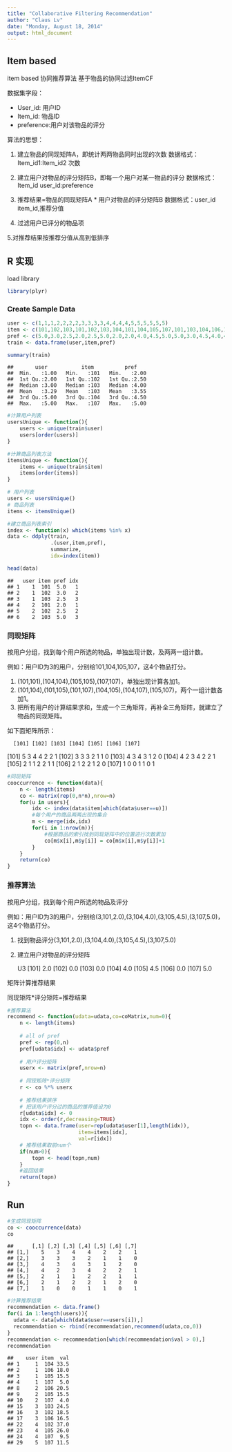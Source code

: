 ```yaml
---
title: "Collaborative Filtering Recommendation"
author: "Claus Lv"
date: "Monday, August 18, 2014"
output: html_document
---
```


## Item based

item based 协同推荐算法
基于物品的协同过滤ItemCF

数据集字段：

- User_id: 用户ID
- Item_id: 物品ID
- preference:用户对该物品的评分


算法的思想：

1. 建立物品的同现矩阵A，即统计两两物品同时出现的次数
数据格式：Item_id1:Item_id2        次数

2. 建立用户对物品的评分矩阵B，即每一个用户对某一物品的评分
数据格式：Item_id          user_id:preference

3. 推荐结果=物品的同现矩阵A * 用户对物品的评分矩阵B
数据格式：user_id           item_id,推荐分值

4. 过滤用户已评分的物品项

5.对推荐结果按推荐分值从高到低排序


## R 实现

load library

```r
library(plyr)
```


### Create Sample Data

```r
user <- c(1,1,1,2,2,2,2,3,3,3,3,4,4,4,4,5,5,5,5,5,5)
item <- c(101,102,103,101,102,103,104,101,104,105,107,101,103,104,106,101,102,103,104,105,106)
pref <- c(5.0,3.0,2.5,2.0,2.5,5.0,2.0,2.0,4.0,4.5,5.0,5.0,3.0,4.5,4.0,4.0,3.0,2.0,4.0,3.5,4.0)
train <- data.frame(user,item,pref)

summary(train)
```

```
##       user           item          pref     
##  Min.   :1.00   Min.   :101   Min.   :2.00  
##  1st Qu.:2.00   1st Qu.:102   1st Qu.:2.50  
##  Median :3.00   Median :103   Median :4.00  
##  Mean   :3.29   Mean   :103   Mean   :3.55  
##  3rd Qu.:5.00   3rd Qu.:104   3rd Qu.:4.50  
##  Max.   :5.00   Max.   :107   Max.   :5.00
```


```r
#计算用户列表
usersUnique <- function(){
    users <- unique(train$user)
    users[order(users)]
}

#计算商品列表方法
itemsUnique <- function(){
    items <- unique(train$item)
    items[order(items)]
}

# 用户列表
users <- usersUnique() 
# 商品列表
items <- itemsUnique() 

#建立商品列表索引
index <- function(x) which(items %in% x)
data <- ddply(train,
              .(user,item,pref),
              summarize,
              idx=index(item)) 

head(data)
```

```
##   user item pref idx
## 1    1  101  5.0   1
## 2    1  102  3.0   2
## 3    1  103  2.5   3
## 4    2  101  2.0   1
## 5    2  102  2.5   2
## 6    2  103  5.0   3
```

### 同现矩阵
按用户分组，找到每个用户所选的物品，单独出现计数，及两两一组计数。

例如：用户ID为3的用户，分别给101,104,105,107，这4个物品打分。
1) (101,101),(104,104),(105,105),(107,107)，单独出现计算各加1。
2) (101,104),(101,105),(101,107),(104,105),(104,107),(105,107)，两个一组计数各加1。
3) 把所有用户的计算结果求和，生成一个三角矩阵，再补全三角矩阵，就建立了物品的同现矩阵。

如下面矩阵所示：

      [101] [102] [103] [104] [105] [106] [107]
[101]   5     3     4     4     2     2     1
[102]   3     3     3     2     1     1     0
[103]   4     3     4     3     1     2     0
[104]   4     2     3     4     2     2     1
[105]   2     1     1     2     2     1     1
[106]   2     1     2     2     1     2     0
[107]   1     0     0     1     1     0     1


```r
#同现矩阵
cooccurrence <- function(data){
    n <- length(items)
    co <- matrix(rep(0,n*n),nrow=n)
    for(u in users){
        idx <- index(data$item[which(data$user==u)])
        #每个用户的商品两两出现的集合
        m <- merge(idx,idx)
        for(i in 1:nrow(m)){
            #根据商品的索引找到同现矩阵中的位置进行次数累加
            co[m$x[i],m$y[i]] = co[m$x[i],m$y[i]]+1
        }
    }
    return(co)
}
```

### 推荐算法
按用户分组，找到每个用户所选的物品及评分

例如：用户ID为3的用户，分别给(3,101,2.0),(3,104,4.0),(3,105,4.5),(3,107,5.0)，这4个物品打分。
1) 找到物品评分(3,101,2.0),(3,104,4.0),(3,105,4.5),(3,107,5.0)
 2) 建立用户对物品的评分矩阵

       U3
[101] 2.0
[102] 0.0
[103] 0.0
[104] 4.0
[105] 4.5
[106] 0.0
[107] 5.0

矩阵计算推荐结果

同现矩阵*评分矩阵=推荐结果


```r
#推荐算法
recommend <- function(udata=udata,co=coMatrix,num=0){
    n <- length(items)
    
    # all of pref
    pref <- rep(0,n)
    pref[udata$idx] <- udata$pref  
    
    # 用户评分矩阵
    userx <- matrix(pref,nrow=n)
    
    # 同现矩阵*评分矩阵
    r <- co %*% userx  
    
    # 推荐结果排序
    # 把该用户评分过的商品的推荐值设为0
    r[udata$idx] <- 0
    idx <- order(r,decreasing=TRUE)
    topn <- data.frame(user=rep(udata$user[1],length(idx)),
                       item=items[idx],
                       val=r[idx])
    # 推荐结果取前num个
    if(num>0){
        topn <- head(topn,num)
    }
    #返回结果
    return(topn)
}
```

## Run

```r
#生成同现矩阵
co <- cooccurrence(data) 
co
```

```
##      [,1] [,2] [,3] [,4] [,5] [,6] [,7]
## [1,]    5    3    4    4    2    2    1
## [2,]    3    3    3    2    1    1    0
## [3,]    4    3    4    3    1    2    0
## [4,]    4    2    3    4    2    2    1
## [5,]    2    1    1    2    2    1    1
## [6,]    2    1    2    2    1    2    0
## [7,]    1    0    0    1    1    0    1
```

```r
#计算推荐结果
recommendation <- data.frame()
for(i in 1:length(users)){
  udata <- data[which(data$user==users[i]),]
  recommendation <- rbind(recommendation,recommend(udata,co,0)) 
} 
recommendation <- recommendation[which(recommendation$val > 0),]
recommendation
```

```
##    user item  val
## 1     1  104 33.5
## 2     1  106 18.0
## 3     1  105 15.5
## 4     1  107  5.0
## 8     2  106 20.5
## 9     2  105 15.5
## 10    2  107  4.0
## 15    3  103 24.5
## 16    3  102 18.5
## 17    3  106 16.5
## 22    4  102 37.0
## 23    4  105 26.0
## 24    4  107  9.5
## 29    5  107 11.5
```

